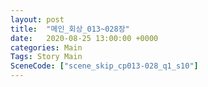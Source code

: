 ```yaml
---
layout: post
title:  "메인_회상_013~028장"
date:   2020-08-25 13:00:00 +0000
categories: Main
Tags: Story Main
SceneCode: ["scene_skip_cp013-028_q1_s10"]
---
```

